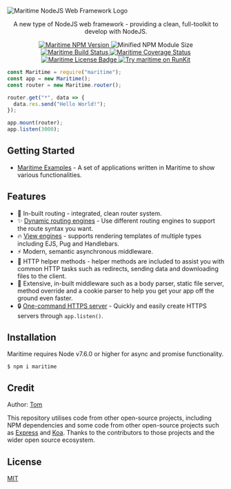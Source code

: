 ![Maritime NodeJS Web Framework Logo](https://i.imgur.com/psmyh0O.png)

<div style="text-align: center; width: 100%;">
  <p>A new type of NodeJS web framework - providing a clean, full-toolkit to develop with NodeJS. <a href="./docs/why-use-maritime.md>Learn why you should start using Maritime today."</a></p>
  
  <a href="https://npmjs.org/package/maritime">
    <img alt="Maritime NPM Version" src="https://img.shields.io/npm/v/maritime?color=blue">
  </a>
  <img alt="Minified NPM Module Size" src="https://img.shields.io/bundlephobia/minzip/maritime">
  <a href="https://travis-ci.org/T0MGithub/maritime">
    <img alt="Maritime Build Status" src="https://travis-ci.org/T0MGithub/maritime.svg?branch=master">
  </a>
  <a href="https://coveralls.io/github/T0MGithub/maritime?branch=master">
    <img alt="Maritime Coverage Status" src="https://coveralls.io/repos/github/T0MGithub/maritime/badge.svg?branch=master&service=github">
  </a>
  <a href="./LICENSE">
    <img alt="Maritime License Badge" src="https://img.shields.io/badge/license-MIT-blue">
  </a>
  <a href="https://npm.runkit.com/maritime">
    <img alt="Try maritime on RunKit" src="https://img.shields.io/badge/try%20on%20runkit-maritime-brightgreen">
  </a>
</div>

```js
const Maritime = require("maritime");
const app = new Maritime();
const router = new Maritime.router();

router.get("*", data => {
  data.res.send("Hello World!");
});

app.mount(router);
app.listen(3000);
```

## Getting Started

- [Maritime Examples](https://github.com/t0mgithub/maritime-examples) - A set of applications written in Maritime to show various functionalities.

## Features

- 🚌 In-built routing - integrated, clean router system.
- ✨ [Dynamic routing engines](./docs/routing-engines.md) - Use different routing engines to support the route syntax you want.
- 🔥 [View engines](./docs/view-engines.md) - supports rendering templates of multiple types including EJS, Pug and Handlebars.
- ⚡️ Modern, semantic asynchronous middleware.
- 🔧 HTTP helper methods - helper methods are included to assist you with common HTTP tasks such as redirects, sending data and downloading files to the client.
- 📕 Extensive, in-built middleware such as a body parser, static file server, method override and a cookie parser to help you get your app off the ground even faster.
- 🔒 [One-command HTTPS server](./docs/https-secure-server.md) - Quickly and easily create HTTPS servers through `app.listen()`.

## Installation

Maritime requires Node v7.6.0 or higher for async and promise functionality.

```
$ npm i maritime
```

## Credit

Author: [Tom](https://github.com/t0mgithub)

This repository utilises code from other open-source projects, including NPM dependencies and some code from other open-source projects such as [Express](https://github.com/expressjs/express) and [Koa](https://github.com/koajs/koa). Thanks to the contributors to those projects and the wider open source ecosystem.

## License

[MIT](LICENSE)
